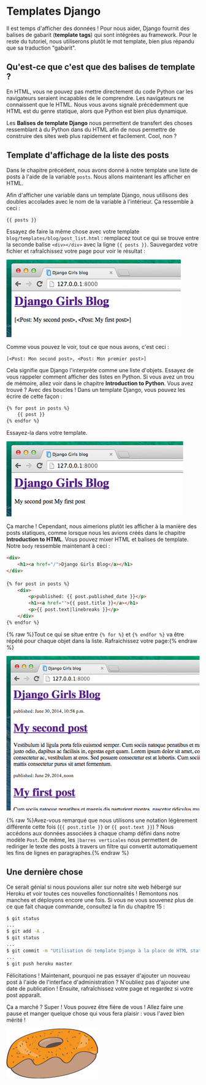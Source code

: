 # Templates Django

Il est temps d'afficher des données ! Pour nous aider, Django fournit des balises de gabarit (**template tags**) qui sont intégrées au framework. Pour le reste du tutoriel, nous utiliserons plutôt le mot template, bien plus répandu que sa traduction "gabarit".

## Qu'est-ce que c'est que des balises de template ?

En HTML, vous ne pouvez pas mettre directement du code Python car les navigateurs seraient incapables de le comprendre. Les navigateurs ne connaissent que le HTML. Nous vous avons signalé précédemment que HTML est du genre statique, alors que Python est bien plus dynamique.

Les **Balises de template Django** nous permettent de transfert des choses ressemblant à du Python dans du HTML afin de nous permettre de construire des sites web plus rapidement et facilement. Cool, non ?

## Template d'affichage de la liste des posts

Dans le chapitre précédent, nous avons donné à notre template une liste de posts à l'aide de la variable `posts`. Nous allons maintenant les afficher en HTML.

Afin d'afficher une variable dans un template Django, nous utilisons des doubles accolades avec le nom de la variable à l'intérieur. Ça ressemble à ceci :

    {{ posts }}
    

Essayez de faire la même chose avec votre template `blog/templates/blog/post_list.html` : remplacez tout ce qui se trouve entre la seconde balise `<div></div>` avec la ligne `{{ posts }}`. Sauvegardez votre fichier et rafraîchissez votre page pour voir le résultat :

![Figure 13.1][1]

 [1]: images/step1.png

Comme vous pouvez le voir, tout ce que nous avons, c'est ceci :

    [<Post: Mon second post>, <Post: Mon premier post>]
    

Cela signifie que Django l'interprète comme une liste d'objets. Essayez de vous rappeler comment afficher des listes en Python. Si vous avez un trou de mémoire, allez voir dans le chapitre **Introduction to Python**. Vous avez trouvé ? Avec des boucles ! Dans un template Django, vous pouvez les écrire de cette façon :

```html
{% for post in posts %}
    {{ post }}
{% endfor %}
```
    

Essayez-la dans votre template.

![Figure 13.2][2]

 [2]: images/step2.png

Ça marche ! Cependant, nous aimerions plutôt les afficher à la manière des posts statiques, comme lorsque nous les avions créés dans le chapitre **Introduction to HTML**. Vous pouvez mixer HTML et balises de template. Notre `body` ressemble maintenant à ceci :

```html
<div>
    <h1><a href="/">Django Girls Blog</a></h1>
</div>

{% for post in posts %}
    <div>
        <p>published: {{ post.published_date }}</p>
        <h1><a href="">{{ post.title }}</a></h1>
        <p>{{ post.text|linebreaks }}</p>
    </div>
{% endfor %}
```
    

{% raw %}Tout ce qui se situe entre `{% for %}` et `{% endfor %}` va être répété pour chaque objet dans la liste. Rafraichissez votre page:{% endraw %}

![Figure 13.3][3]

 [3]: images/step3.png

{% raw %}Avez-vous remarqué que nous utilisons une notation légèrement différente cette fois (`{{ post.title }}` or `{{ post.text }}`) ? Nous accédons aux données associées à chaque champ défini dans notre modèle `Post`. De même, les `|barres verticales` nous permettent de rediriger le texte des posts à travers un filtre qui convertit automatiquement les fins de lignes en paragraphes.{% endraw %}

## Une dernière chose

Ce serait génial si nous pouvions aller sur notre site web hébergé sur Heroku et voir toutes ces nouvelles fonctionnalités ! Remontons nos manches et déployons encore une fois. Si vous ne vous souvenez plus de ce que fait chaque commande, consultez la fin du chapitre 15 :

```bash
$ git status
...
$ git add -A .
$ git status
...
$ git commit -m "Utilisation de template Django à la place de HTML statique"
...
$ git push heroku master
```
    

Félicitations ! Maintenant, pourquoi ne pas essayer d'ajouter un nouveau post à l'aide de l'interface d'administration ? N'oubliez pas d'ajouter une date de publication ! Ensuite, rafraîchissez votre page et regardez si votre post apparaît.

Ça a marché ? Super ! Vous pouvez être fière de vous ! Allez faire une pause et manger quelque chose qui vous fera plaisir : vous l'avez bien mérité !

![Figure 13.4][4]

 [4]: images/donut.png
